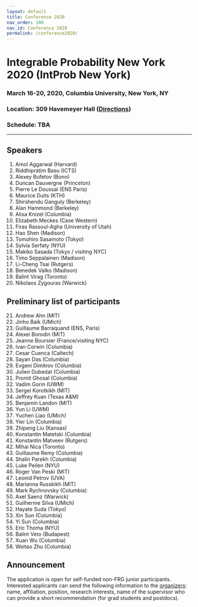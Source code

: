 ```yaml
---
layout: default
title: Conference 2020
nav_order: 100
nav_id: Conference 2020
permalink: /conference2020/
---
```


# Integrable Probability New York 2020 (IntProb New York)

### March 16-20, 2020, Columbia University, New York, NY

### Location: 309 Havemeyer Hall ([Directions](https://www.google.com/maps/place/Havemeyer+Hall/@40.80943,-73.9620549,17z/data=!4m5!3m4!1s0x0:0x1c80db22c632edb9!8m2!3d40.8094422!4d-73.9621783))

### Schedule: TBA

---

## Speakers

1. Amol Aggarwal (Harvard)
1. Riddhipratim Basu (ICTS)
1. Alexey Bufetov (Bonn)
1. Duncan Dauvergne (Princeton)
1. Pierre Le Doussal (ENS Paris)
1. Maurice Duits (KTH)
1. Shirshendu Ganguly (Berkeley)
1. Alan Hammond (Berkeley)
1. Alisa Knizel (Columbia)
1. Elizabeth Meckes (Case Western)
1. Firas Rassoul-Agha (University of Utah)
1. Hao Shen (Madison)
1. Tomohiro Sasamoto (Tokyo)
1. Sylvia Serfaty (NYU)
1. Makiko Sasada (Tokyo / visiting NYC)
1. Timo Seppalainen (Madison)
1. Li-Cheng Tsai (Rutgers)
1. Benedek Valko (Madison)
1. Balint Virag (Toronto)
1. Nikolaos Zygouras (Warwick)

## Preliminary list of participants

21. Andrew Ahn (MIT)
1. Jinho Baik (UMich)
1. Guillaume Barraquand (ENS, Paris)
1. Alexei Borodin (MIT)
1. Jeanne Boursier (France/visiting NYC)
1. Ivan Corwin (Columbia)
1. Cesar Cuenca (Caltech)
1. Sayan Das (Columbia)
1. Evgeni Dimitrov (Columbia)
1. Julien Dubedat (Columbia)
1. Promit Ghosal (Columbia)
1. Vadim Gorin (UWM)
1. Sergei Korotkikh (MIT)
1. Jeffrey Kuan (Texas A&M)
1. Benjamin Landon (MIT)
1. Yun Li (UWM)
1. Yuchen Liao (UMich)
1. Yier Lin (Columbia)
1. Zhipeng Liu (Kansas)
1. Konstantin Matetski (Columbia)
1. Konstantin Matveev (Rutgers)
1. Mihai Nica (Toronto)
1. Guillaume Remy (Columbia)
1. Shalin Parekh (Columbia)
1. Luke Peilen (NYU)
1. Roger Van Peski (MIT)
1. Leonid Petrov (UVA)
1. Marianna Russkikh (MIT)
1. Mark Rychnovsky (Columbia)
1. Axel Saenz (Warwick)
1. Guilherme Silva (UMich)
1. Hayate Suda (Tokyo)
1. Xin Sun (Columbia)
1. Yi Sun (Columbia)
1. Eric Thoma (NYU)
1. Balint Veto (Budapest)
1. Xuan Wu (Columbia)
1. Weitao Zhu (Columbia)

## Announcement

The application is open for self-funded non-FRG junior participants. Interested applicants can send the following information to the [organizers](mailto:frg2020columbia@gmail.com): name, affiliation, position, research interests, name of the supervisor who can provide a short recommendation (for grad students and postdocs).
